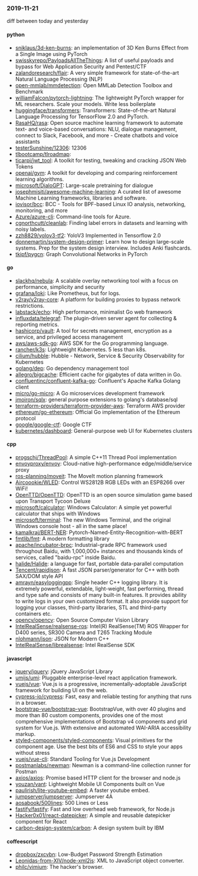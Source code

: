 ### 2019-11-21
diff between today and yesterday

#### python
* [sniklaus/3d-ken-burns](https://github.com/sniklaus/3d-ken-burns): an implementation of 3D Ken Burns Effect from a Single Image using PyTorch
* [swisskyrepo/PayloadsAllTheThings](https://github.com/swisskyrepo/PayloadsAllTheThings): A list of useful payloads and bypass for Web Application Security and Pentest/CTF
* [zalandoresearch/flair](https://github.com/zalandoresearch/flair): A very simple framework for state-of-the-art Natural Language Processing (NLP)
* [open-mmlab/mmdetection](https://github.com/open-mmlab/mmdetection): Open MMLab Detection Toolbox and Benchmark
* [williamFalcon/pytorch-lightning](https://github.com/williamFalcon/pytorch-lightning): The lightweight PyTorch wrapper for ML researchers. Scale your models. Write less boilerplate
* [huggingface/transformers](https://github.com/huggingface/transformers):  Transformers: State-of-the-art Natural Language Processing for TensorFlow 2.0 and PyTorch.
* [RasaHQ/rasa](https://github.com/RasaHQ/rasa):  Open source machine learning framework to automate text- and voice-based conversations: NLU, dialogue management, connect to Slack, Facebook, and more - Create chatbots and voice assistants
* [testerSunshine/12306](https://github.com/testerSunshine/12306): 12306
* [tlbootcamp/tlroadmap](https://github.com/tlbootcamp/tlroadmap):      
* [ticarpi/jwt_tool](https://github.com/ticarpi/jwt_tool):  A toolkit for testing, tweaking and cracking JSON Web Tokens
* [openai/gym](https://github.com/openai/gym): A toolkit for developing and comparing reinforcement learning algorithms.
* [microsoft/DialoGPT](https://github.com/microsoft/DialoGPT): Large-scale pretraining for dialogue
* [josephmisiti/awesome-machine-learning](https://github.com/josephmisiti/awesome-machine-learning): A curated list of awesome Machine Learning frameworks, libraries and software.
* [iovisor/bcc](https://github.com/iovisor/bcc): BCC - Tools for BPF-based Linux IO analysis, networking, monitoring, and more
* [Azure/azure-cli](https://github.com/Azure/azure-cli): Command-line tools for Azure.
* [cgnorthcutt/cleanlab](https://github.com/cgnorthcutt/cleanlab): Finding label errors in datasets and learning with noisy labels.
* [zzh8829/yolov3-tf2](https://github.com/zzh8829/yolov3-tf2): YoloV3 Implemented in Tensorflow 2.0
* [donnemartin/system-design-primer](https://github.com/donnemartin/system-design-primer): Learn how to design large-scale systems. Prep for the system design interview. Includes Anki flashcards.
* [tkipf/pygcn](https://github.com/tkipf/pygcn): Graph Convolutional Networks in PyTorch

#### go
* [slackhq/nebula](https://github.com/slackhq/nebula): A scalable overlay networking tool with a focus on performance, simplicity and security
* [grafana/loki](https://github.com/grafana/loki): Like Prometheus, but for logs.
* [v2ray/v2ray-core](https://github.com/v2ray/v2ray-core): A platform for building proxies to bypass network restrictions.
* [labstack/echo](https://github.com/labstack/echo): High performance, minimalist Go web framework
* [influxdata/telegraf](https://github.com/influxdata/telegraf): The plugin-driven server agent for collecting & reporting metrics.
* [hashicorp/vault](https://github.com/hashicorp/vault): A tool for secrets management, encryption as a service, and privileged access management
* [aws/aws-sdk-go](https://github.com/aws/aws-sdk-go): AWS SDK for the Go programming language.
* [rancher/k3s](https://github.com/rancher/k3s): Lightweight Kubernetes. 5 less than k8s.
* [cilium/hubble](https://github.com/cilium/hubble): Hubble - Network, Service & Security Observability for Kubernetes
* [golang/dep](https://github.com/golang/dep): Go dependency management tool
* [allegro/bigcache](https://github.com/allegro/bigcache): Efficient cache for gigabytes of data written in Go.
* [confluentinc/confluent-kafka-go](https://github.com/confluentinc/confluent-kafka-go): Confluent's Apache Kafka Golang client
* [micro/go-micro](https://github.com/micro/go-micro): A Go microservices development framework
* [jmoiron/sqlx](https://github.com/jmoiron/sqlx): general purpose extensions to golang's database/sql
* [terraform-providers/terraform-provider-aws](https://github.com/terraform-providers/terraform-provider-aws): Terraform AWS provider
* [ethereum/go-ethereum](https://github.com/ethereum/go-ethereum): Official Go implementation of the Ethereum protocol
* [google/google-ctf](https://github.com/google/google-ctf): Google CTF
* [kubernetes/dashboard](https://github.com/kubernetes/dashboard): General-purpose web UI for Kubernetes clusters

#### cpp
* [progschj/ThreadPool](https://github.com/progschj/ThreadPool): A simple C++11 Thread Pool implementation
* [envoyproxy/envoy](https://github.com/envoyproxy/envoy): Cloud-native high-performance edge/middle/service proxy
* [ros-planning/moveit](https://github.com/ros-planning/moveit):  The MoveIt motion planning framework
* [Aircoookie/WLED](https://github.com/Aircoookie/WLED): Control WS2812B RGB LEDs with an ESP8266 over WiFi!
* [OpenTTD/OpenTTD](https://github.com/OpenTTD/OpenTTD): OpenTTD is an open source simulation game based upon Transport Tycoon Deluxe
* [microsoft/calculator](https://github.com/microsoft/calculator): Windows Calculator: A simple yet powerful calculator that ships with Windows
* [microsoft/terminal](https://github.com/microsoft/terminal): The new Windows Terminal, and the original Windows console host - all in the same place!
* [kamalkraj/BERT-NER](https://github.com/kamalkraj/BERT-NER): Pytorch-Named-Entity-Recognition-with-BERT
* [fmtlib/fmt](https://github.com/fmtlib/fmt): A modern formatting library
* [apache/incubator-brpc](https://github.com/apache/incubator-brpc): Industrial-grade RPC framework used throughout Baidu, with 1,000,000+ instances and thousands kinds of services, called "baidu-rpc" inside Baidu.
* [halide/Halide](https://github.com/halide/Halide): a language for fast, portable data-parallel computation
* [Tencent/rapidjson](https://github.com/Tencent/rapidjson): A fast JSON parser/generator for C++ with both SAX/DOM style API
* [amrayn/easyloggingpp](https://github.com/amrayn/easyloggingpp): Single header C++ logging library. It is extremely powerful, extendable, light-weight, fast performing, thread and type safe and consists of many built-in features. It provides ability to write logs in your own customized format. It also provide support for logging your classes, third-party libraries, STL and third-party containers etc.
* [opencv/opencv](https://github.com/opencv/opencv): Open Source Computer Vision Library
* [IntelRealSense/realsense-ros](https://github.com/IntelRealSense/realsense-ros): Intel(R) RealSense(TM) ROS Wrapper for D400 series, SR300 Camera and T265 Tracking Module
* [nlohmann/json](https://github.com/nlohmann/json): JSON for Modern C++
* [IntelRealSense/librealsense](https://github.com/IntelRealSense/librealsense): Intel RealSense SDK

#### javascript
* [jquery/jquery](https://github.com/jquery/jquery): jQuery JavaScript Library
* [umijs/umi](https://github.com/umijs/umi):  Pluggable enterprise-level react application framework.
* [vuejs/vue](https://github.com/vuejs/vue):  Vue.js is a progressive, incrementally-adoptable JavaScript framework for building UI on the web.
* [cypress-io/cypress](https://github.com/cypress-io/cypress): Fast, easy and reliable testing for anything that runs in a browser.
* [bootstrap-vue/bootstrap-vue](https://github.com/bootstrap-vue/bootstrap-vue): BootstrapVue, with over 40 plugins and more than 80 custom components, provides one of the most comprehensive implementations of Bootstrap v4 components and grid system for Vue.js. With extensive and automated WAI-ARIA accessibility markup.
* [styled-components/styled-components](https://github.com/styled-components/styled-components): Visual primitives for the component age. Use the best bits of ES6 and CSS to style your apps without stress 
* [vuejs/vue-cli](https://github.com/vuejs/vue-cli):  Standard Tooling for Vue.js Development
* [postmanlabs/newman](https://github.com/postmanlabs/newman): Newman is a command-line collection runner for Postman
* [axios/axios](https://github.com/axios/axios): Promise based HTTP client for the browser and node.js
* [youzan/vant](https://github.com/youzan/vant): Lightweight Mobile UI Components built on Vue
* [paulirish/lite-youtube-embed](https://github.com/paulirish/lite-youtube-embed): A faster youtube embed.
* [jumpserver/jumpserver](https://github.com/jumpserver/jumpserver): Jumpserver 4A 
* [aosabook/500lines](https://github.com/aosabook/500lines): 500 Lines or Less
* [fastify/fastify](https://github.com/fastify/fastify): Fast and low overhead web framework, for Node.js
* [Hacker0x01/react-datepicker](https://github.com/Hacker0x01/react-datepicker): A simple and reusable datepicker component for React
* [carbon-design-system/carbon](https://github.com/carbon-design-system/carbon): A design system built by IBM

#### coffeescript
* [dropbox/zxcvbn](https://github.com/dropbox/zxcvbn): Low-Budget Password Strength Estimation
* [Leonidas-from-XIV/node-xml2js](https://github.com/Leonidas-from-XIV/node-xml2js): XML to JavaScript object converter.
* [philc/vimium](https://github.com/philc/vimium): The hacker's browser.
